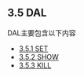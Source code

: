 ## 3.5 DAL
DAL主要包含以下内容

* [3.5.1 SET](3.5_DAL/3.5.1_SET.md)
* [3.5.2 SHOW](3.5_DAL/3.5.2_SHOW.md)
* [3.5.3 KILL](3.5_DAL/3.5.3_KILL.md)

